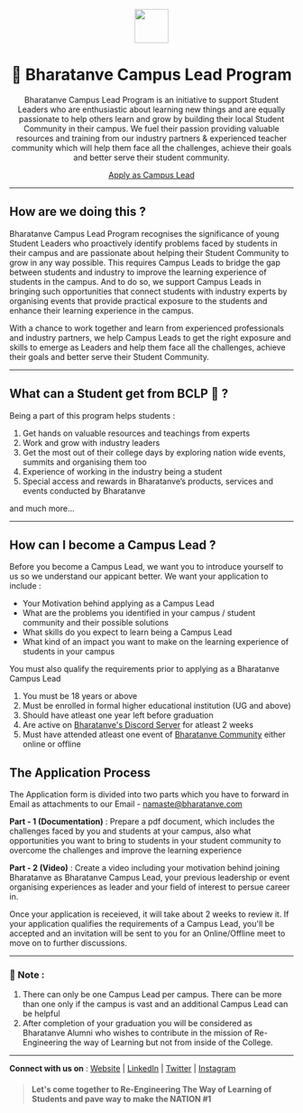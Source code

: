 <p align="center"><img src="https://user-images.githubusercontent.com/95045411/230386847-bdd1e76d-7940-4e0d-8cfe-7067d442e009.png" height="60px" ></p>


 <h1 align="center"> 🚀 Bharatanve Campus Lead Program </h1>
 <p align="center">Bharatanve Campus Lead Program is an initiative to support Student Leaders who are enthusiastic about learning new things and are equally passionate to help others learn and grow by building their local Student Community in their campus. We fuel their passion providing valuable resources and training from our industry partners & experienced teacher community which will help them face all the challenges, achieve their goals and better serve their student community.</p>
 
<p align="center"><a href="https://github.com/bharatanve/education/new/main#how-can-i-become-a-campus-lead-">Apply as Campus Lead </a></p>
 
 ---
 
 ## How are we doing this ?
 Bharatanve Campus Lead Program recognises the significance of young Student Leaders who proactively identify problems faced by students in their campus and are passionate about helping their Student Community to grow in any way possible. This requires Campus Leads to bridge the gap between students and industry to improve the learning experience of students in the campus. And to do so, we support Campus Leads in bringing such opportunities that connect students with industry experts by organising events that provide practical exposure to the students and enhance their learning experience in the campus.
 
 With a chance to work together and learn from experienced professionals and industry partners, we help Campus Leads to get the right exposure and skills to emerge as Leaders and help them face all the challenges, achieve their goals and better serve their Student Community.
 
 ---
 
 ## What can a Student get from BCLP 👀 ?
 Being a part of this program helps students :

1. Get hands on valuable resources and teachings from experts
2. Work and grow with industry leaders
3. Get the most out of their college days by exploring nation wide events, summits and organising them too
4. Experience of working in the industry being a student
5. Special access and rewards in Bharatanve’s products, services and events conducted by Bharatanve

and much more…

---

## How can I become a Campus Lead ?
Before you become a Campus Lead, we want you to introduce yourself to us so we understand our appicant better. We want your application to include :
- Your Motivation behind applying as a Campus Lead
- What are the problems you identified in your campus / student community and their possible solutions
- What skills do you expect to learn being a Campus Lead
- What kind of an impact you want to make on the learning experience of students in your campus

You must also qualify the requirements prior to applying as a Bharatanve Campus Lead  
1. You must be 18 years or above
2. Must be enrolled in formal higher educational institution (UG and above)
3. Should have atleast one year left before graduation
4. Are active on [Bharatanve's Discord Server](https://discord.gg/nvsNR5nwzJ) for atleast 2 weeks
5. Must have attended atleast one event of [Bharatanve Community](https://discord.gg/nvsNR5nwzJ) either online or offline

## The Application Process
The Application form is divided into two parts which you have to forward in Email as attachments to our Email - namaste@bharatanve.com  

**Part - 1 (Documentation)** : Prepare a pdf document, which includes the challenges faced by you and students at your campus, also what opportunities you want to bring to students in your student community to overcome the challenges and improve the learning experience

**Part - 2 (Video)** : Create a video including your motivation behind joining Bharatanve as Bharatanve Campus Lead, your previous leadership or event organising experiences as leader and your field of interest to persue career in.  

Once your application is receieved, it will take about 2 weeks to review it. If your application qualifies the requirements of a Campus Lead, you'll be accepted and an invitation will be sent to you for an Online/Offline meet to move on to further discussions.

---
### 📝 Note :

1. There can only be one Campus Lead per campus. There can be more than one only if the campus is vast and an additional Campus Lead can be helpful
2. After completion of your graduation you will be considered as Bharatanve Alumni who wishes to contribute in the mission of Re-Engineering the way of Learning but not from inside of the College. 

---

**Connect with us on** : [Website](https://bharatanve.com) | [LinkedIn](https://www.linkedin.com/company/bharatanve/) | [Twitter](https://twitter.com/Bharatanve) | [Instagram](https://www.instagram.com/bharatanve/)

> #### Let's come together to Re-Engineering The Way of Learning of Students and pave way to make the NATION #1
